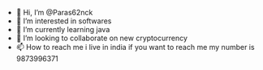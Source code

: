- 👋 Hi, I’m @Paras62nck
- 👀 I’m interested in softwares
- 🌱 I’m currently learning java
- 💞️ I’m looking to collaborate on new cryptocurrency 
- 📫 How to reach me i live in india if you want to reach me my number is 9873996371

<!---
Paras62nck/Paras62nck is a ✨ special ✨ repository because its `README.md` (this file) appears on your GitHub profile.
You can click the Preview link to take a look at your changes.
--->
